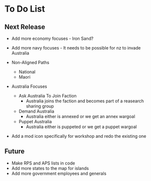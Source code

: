 # To Do List
## Next Release
- Add more economy focuses - Iron Sand?
- Add more navy focuses - It needs to be possible for nz to invade Australia
- Non-Aligned Paths
  - National
  - Maori
- Australia Focuses
  - Ask Australia To Join Faction
    - Australia joins the faction and becomes part of a reasearch sharing group
  - Demand Australia
    - Australia either is annexed or we get an annex wargoal
  - Puppet Australia
    - Australia either is puppeted or we get a puppet wargoal
    
- Add a mod icon specifically for workshop and redo the existing one

## Future
- Make RPS and APS lists in code
- Add more states to the map for islands
- Add more government employees and generals